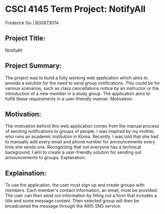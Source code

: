 # CSCI 4145 Term Project: NotifyAll

Frederick Go | B00873074

## Project Title:

NotifyAll

## Project Summary:

The project was to build a fully working web application which aims to provide a solution for the need to send group notifications. This could be for various scenarios, such as class cancellations notice by an instructor or the introduction of a new member in a study group. The application aims to fulfill these requirements in a user-friendly manner.
Motivation:

## Motivation:

The motivation behind this web application comes from the manual process of sending notifications to groups of people. I was inspired by my mother, who runs an academic institution in Korea. Recently, I was told that she had to manually add every email and phone number for announcements every time she sends one. Recognizing that not everyone has a technical background, I aim to create a user-friendly solution for sending out announcements to groups.
Explanation:

## Explaination:

To use the application, the user must sign up and create groups with members. Each member's contact information, an email, must be provided. The user can then send out information by filling out a form that includes a title and some message content. Then selected group will then be broadcasted the message through the AWS SNS service.
